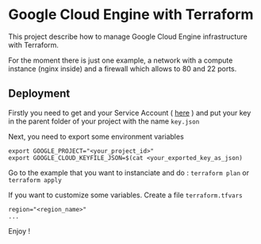 # Google Cloud Engine with Terraform

This project describe how to manage Google Cloud Engine infrastructure with Terraform.

For the moment there is just one example, a network with a compute instance (nginx inside) and a firewall which allows to 80 and 22 ports.

## Deployment

Firstly you need to get and your Service Account ( [here](https://cloud.google.com/compute/docs/access/create-enable-service-accounts-for-instances) ) and put your key in the parent folder of your project with the name `key.json`

Next, you need to export some environment variables

```
export GOOGLE_PROJECT="<your_project_id>"
export GOOGLE_CLOUD_KEYFILE_JSON=$(cat <your_exported_key_as_json)
```


Go to the example that you want to instanciate and do :
`terraform plan` or `terraform apply`



If you want to customize some variables. Create a file `terraform.tfvars`
```
region="<region_name>"
...
```

Enjoy !
